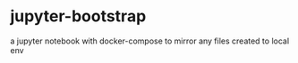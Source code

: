 # jupyter-bootstrap
a jupyter notebook with docker-compose to mirror any files created to local env
